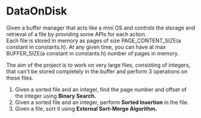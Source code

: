 # DataOnDisk

Given a buffer manager that acts like a mini OS and controls the storage and retrieval of a file by providing some APIs for each action. <br />
Each file is stored in memory as pages of size PAGE_CONTENT_SIZE(a constant in constants.h). At any given time, you can have at max BUFFER_SIZE(a constant in constants.h) number of pages in memory. <br />


The aim of the project is to work on very large files, consisting of integers, that can't be stored completely in the buffer and perform 3 operations on these files.
1. Given a sorted file and an integer, find the page number and offset of the integer using **Binary Search.**
2. Given a sorted file and an integer, perform **Sorted Insertion** in the file.
3. Given a file, sort it using **External Sort-Merge Algorithm.**
